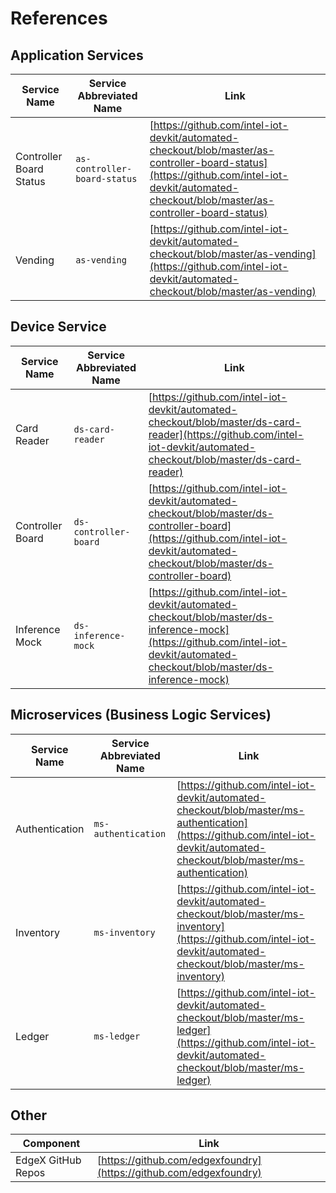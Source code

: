 # References

## Application Services

| Service Name            | Service Abbreviated Name     | Link                                                                                                                                                                                           |
|-------------------------|------------------------------|------------------------------------------------------------------------------------------------------------------------------------------------------------------------------------------------|
| Controller Board Status | `as-controller-board-status` | [https://github.com/intel-iot-devkit/automated-checkout/blob/master/as-controller-board-status](https://github.com/intel-iot-devkit/automated-checkout/blob/master/as-controller-board-status) |
| Vending                 | `as-vending`                 | [https://github.com/intel-iot-devkit/automated-checkout/blob/master/as-vending](https://github.com/intel-iot-devkit/automated-checkout/blob/master/as-vending)                                 |

## Device Service

| Service Name     | Service Abbreviated Name | Link                                                                                                                                                                             |
|------------------|--------------------------|----------------------------------------------------------------------------------------------------------------------------------------------------------------------------------|
| Card Reader      | `ds-card-reader`         | [https://github.com/intel-iot-devkit/automated-checkout/blob/master/ds-card-reader](https://github.com/intel-iot-devkit/automated-checkout/blob/master/ds-card-reader)           |
| Controller Board | `ds-controller-board`    | [https://github.com/intel-iot-devkit/automated-checkout/blob/master/ds-controller-board](https://github.com/intel-iot-devkit/automated-checkout/blob/master/ds-controller-board) |
| Inference Mock   | `ds-inference-mock`      | [https://github.com/intel-iot-devkit/automated-checkout/blob/master/ds-inference-mock](https://github.com/intel-iot-devkit/automated-checkout/blob/master/ds-inference-mock)     |

## Microservices (Business Logic Services)

| Service Name   | Service Abbreviated Name | Link                                                                                                                                                                         |
|----------------|--------------------------|------------------------------------------------------------------------------------------------------------------------------------------------------------------------------|
| Authentication | `ms-authentication`      | [https://github.com/intel-iot-devkit/automated-checkout/blob/master/ms-authentication](https://github.com/intel-iot-devkit/automated-checkout/blob/master/ms-authentication) |
| Inventory      | `ms-inventory`           | [https://github.com/intel-iot-devkit/automated-checkout/blob/master/ms-inventory](https://github.com/intel-iot-devkit/automated-checkout/blob/master/ms-inventory)           |
| Ledger         | `ms-ledger`              | [https://github.com/intel-iot-devkit/automated-checkout/blob/master/ms-ledger](https://github.com/intel-iot-devkit/automated-checkout/blob/master/ms-ledger)                 |

## Other

| Component             | Link                                                                 |
| --------------------- | -------------------------------------------------------------------- |
| EdgeX GitHub Repos    | [https://github.com/edgexfoundry](https://github.com/edgexfoundry)   |
